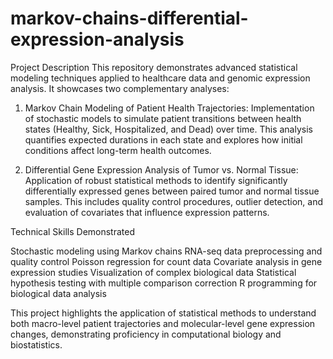 # markov-chains-differential-expression-analysis

Project Description
This repository demonstrates advanced statistical modeling techniques applied to healthcare data and genomic expression analysis. It showcases two complementary analyses:

1) Markov Chain Modeling of Patient Health Trajectories: Implementation of stochastic models to simulate patient transitions between health states (Healthy, Sick, Hospitalized, and Dead) over time. This analysis quantifies expected durations in each state and explores how initial conditions affect long-term health outcomes.

2) Differential Gene Expression Analysis of Tumor vs. Normal Tissue: Application of robust statistical methods to identify significantly differentially expressed genes between paired tumor and normal tissue samples. This includes quality control procedures, outlier detection, and evaluation of covariates that influence expression patterns.

Technical Skills Demonstrated

Stochastic modeling using Markov chains
RNA-seq data preprocessing and quality control
Poisson regression for count data
Covariate analysis in gene expression studies
Visualization of complex biological data
Statistical hypothesis testing with multiple comparison correction
R programming for biological data analysis

This project highlights the application of statistical methods to understand both macro-level patient trajectories and molecular-level gene expression changes, demonstrating proficiency in computational biology and biostatistics.
